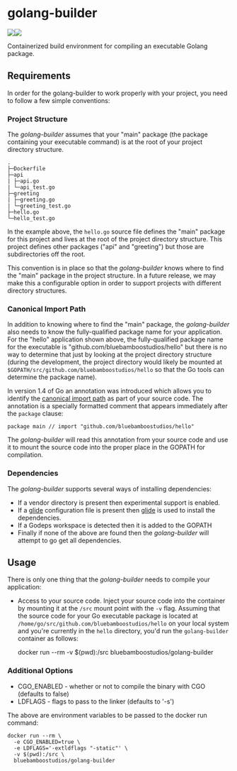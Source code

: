 # golang-builder
[![](https://images.microbadger.com/badges/version/bluebamboostudios/golang-builder.svg)](https://microbadger.com/images/bluebamboostudios/golang-builder "Get your own version badge on microbadger.com")[![](https://images.microbadger.com/badges/image/bluebamboostudios/golang-builder.svg)](https://microbadger.com/images/bluebamboostudios/golang-builder "Get your own image badge on microbadger.com")

Containerized build environment for compiling an executable Golang package.

## Requirements
In order for the golang-builder to work properly with your project, you need to follow a few simple conventions:

### Project Structure
The *golang-builder* assumes that your "main" package (the package containing your executable command) is at the root of your project directory structure.

    .
    ├─Dockerfile
    ├─api
    | ├─api.go
    | └─api_test.go
    ├─greeting
    | ├─greeting.go
    | └─greeting_test.go
    ├─hello.go
    └─hello_test.go

In the example above, the `hello.go` source file defines the "main" package for this project and lives at the root of the project directory structure. This project defines other packages ("api" and "greeting") but those are subdirectories off the root.

This convention is in place so that the *golang-builder* knows where to find the "main" package in the project structure. In a future release, we may make this a configurable option in order to support projects with different directory structures.

### Canonical Import Path
In addition to knowing where to find the "main" package, the *golang-builder* also needs to know the fully-qualified package name for your application. For the "hello" application shown above, the fully-qualified package name for the executable is "github.com/bluebamboostudios/hello" but there is no way to determine that just by looking at the project directory structure (during the development, the project directory would likely be mounted at `$GOPATH/src/github.com/bluebamboostudios/hello` so that the Go tools can determine the package name).

In version 1.4 of Go an annotation was introduced which allows you to identify the [canonical import path](https://golang.org/doc/go1.4#canonicalimports) as part of your source code. The annotation is a specially formatted comment that appears immediately after the `package` clause:

    package main // import "github.com/bluebamboostudios/hello"

The *golang-builder* will read this annotation from your source code and use it to mount the source code into the proper place in the GOPATH for compilation.

### Dependencies
The *golang-builder* supports several ways of installing dependencies:

 * If a vendor directory is present then experimental support is enabled.
 * If a [glide](https://github.com/Masterminds/glide) configuration file is present then [glide](https://github.com/Masterminds/glide) is used to install the dependencies.
 * If a Godeps workspace is detected then it is added to the GOPATH
 * Finally if none of the above are found then the *golang-builder* will attempt to go get all dependencies.

## Usage

There is only one thing that the *golang-builder* needs to compile your application:

* Access to your source code. Inject your source code into the container by mounting it at the `/src` mount point with the `-v` flag.
Assuming that the source code for your Go executable package is located at
`/home/go/src/github.com/bluebamboostudios/hello` on your local system and you're currently in the `hello` directory, you'd run the `golang-builder` container as follows:

    docker run --rm -v $(pwd):/src bluebamboostudios/golang-builder

### Additional Options

* CGO_ENABLED - whether or not to compile the binary with CGO (defaults to false)
* LDFLAGS - flags to pass to the linker (defaults to '-s')

The above are environment variables to be passed to the docker run command:

    docker run --rm \
      -e CGO_ENABLED=true \
      -e LDFLAGS='-extldflags "-static"' \
      -v $(pwd):/src \
      bluebamboostudios/golang-builder
